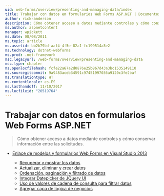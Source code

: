 ```yaml
---
uid: web-forms/overview/presenting-and-managing-data/index
title: Trabajar con datos en formularios Web Forms ASP.NET | Documentos de Microsoft
author: rick-anderson
description: Cómo obtener acceso a datos mediante controles y cómo conservar información entre las solicitudes.
ms.author: aspnetcontent
manager: wpickett
ms.date: 08/08/2011
ms.topic: article
ms.assetid: bb2b79bd-aaf4-4f5e-82a1-fc199514a3e2
ms.technology: dotnet-webforms
ms.prod: .net-framework
msc.legacyurl: /web-forms/overview/presenting-and-managing-data
msc.type: chapter
ms.openlocfilehash: fcfe22a67a2d0876e25b867d43a3bc1535149110
ms.sourcegitcommit: 9a9483aceb34591c97451997036a9120c3fe2baf
ms.translationtype: HT
ms.contentlocale: es-ES
ms.lasthandoff: 11/10/2017
ms.locfileid: "26519764"
---
```

<a name="working-with-data-in-aspnet-web-forms"></a>Trabajar con datos en formularios Web Forms ASP.NET
====================
> Cómo obtener acceso a datos mediante controles y cómo conservar información entre las solicitudes.


- [Enlace de modelos y formularios Web Forms en Visual Studio 2013](model-binding/index.md)

    - [Recuperar y mostrar los datos](model-binding/retrieving-data.md)
    - [Actualizar, eliminar y crear datos](model-binding/updating-deleting-and-creating-data.md)
    - [Ordenación, paginación y filtrado de datos](model-binding/sorting-paging-and-filtering-data.md)
    - [Integrar Datepicker de JQuery UI](model-binding/integrating-jquery-ui.md)
    - [Uso de valores de cadena de consulta para filtrar datos](model-binding/using-query-string-values-to-retrieve-data.md)
    - [Agregar capa de lógica de negocios](model-binding/adding-business-logic-layer.md)
